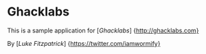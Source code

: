 # Ghacklabs

This is a sample application for [*Ghacklabs*] {http://ghacklabs.com}

By [*Luke Fitzpatrick*] {https://twitter.com/iamwormify}